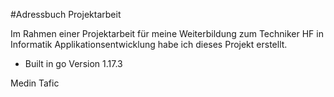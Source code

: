 #Adressbuch Projektarbeit

Im Rahmen einer Projektarbeit für meine Weiterbildung zum Techniker HF in Informatik Applikationsentwicklung habe ich dieses Projekt erstellt.
- Built in go Version 1.17.3

Medin Tafic